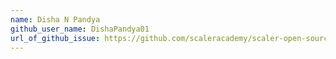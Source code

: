 ```yaml
---
name: Disha N Pandya
github_user_name: DishaPandya01
url_of_github_issue: https://github.com/scaleracademy/scaler-open-source-september-challenge/issues/created_by/@me
---
```

